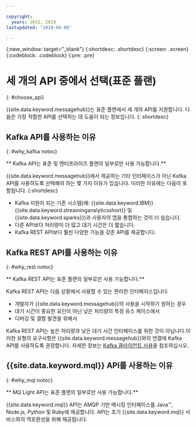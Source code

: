 ```yaml
---

copyright:
  years: 2015, 2019
lastupdated: "2018-06-06"

---
```


{:new_window: target="_blank"}
{:shortdesc: .shortdesc}
{:screen: .screen}
{:codeblock: .codeblock}
{:pre: .pre}

# 세 개의 API 중에서 선택(표준 플랜)
{: #choose_api}

{{site.data.keyword.messagehub}}는 표준 플랜에서 세 개의 API를 지원합니다. 다음은 가장 적합한 API를 선택하는 데 도움이 되는 정보입니다.
{: shortdesc}

## Kafka API를 사용하는 이유
{: #why_kafka notoc}

** Kafka API는 표준 및 엔터프라이즈 플랜의 일부로만 사용 가능합니다.**
<br/>

{{site.data.keyword.messagehub}}에서 제공하는 기타 인터페이스가 아닌
Kafka API를 사용하도록 선택해야 하는 몇 가지 이유가 있습니다. 이러한 이유에는 다음이 포함됩니다.
{:shortdesc}


* Kafka 지원이 되는 기존 시스템(예: {{site.data.keyword.IBM}} {{site.data.keyword.streaminganalyticsshort}} 및 {{site.data.keyword.sparks}})과 사용자의 앱을 통합하는 것이 더 쉽습니다.
* 다른 API보다 처리량이 더 많고 대기 시간은 더 짧습니다.
* Kafka REST API보다 훨씬 다양한 기능을 갖춘 API를 제공합니다.

## Kafka REST API를 사용하는 이유
{: #why_rest notoc}

** Kafka REST API는 표준 플랜의 일부로만 사용 가능합니다.**
<br/>

Kafka REST API는 다음 상황에서 사용할 수 있는 편리한 인터페이스입니다.

* 개발자가 {{site.data.keyword.messagehub}}의 사용을 시작하기 원하는 경우
* 대기 시간이 중요한 요인이 아닌 낮은 처리량의 특정 유스 케이스에서
* 디버깅 및 결함 발견을 위해서

Kafka REST API는 높은 처리량과 낮은 대기 시간 인터페이스를 위한 것이 아닙니다.이러한 유형의 요구사항은 {{site.data.keyword.messagehub}}와의 연결에 Kafka API를 사용하도록 권장합니다. 자세한 정보는 [Kafka 클라이언트 사용](/docs/services/EventStreams/eventstreams050.html#kafka_using)을 참조하십시오.

## {{site.data.keyword.mql}} API를 사용하는 이유
{: #why_mql notoc}

** MQ Light API는 표준 플랜의 일부로만 사용 가능합니다.**
<br/>

{{site.data.keyword.mql}} API는 AMQP 기반 메시징 인터페이스를 Java™, Node.js, Python 및 Ruby에 제공합니다. API는 초기 {{site.data.keyword.mql}} 서비스와의 역호환성을 위해 제공됩니다.
















